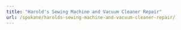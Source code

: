 ```yaml
---
title: "Harold's Sewing Machine and Vacuum Cleaner Repair"
url: /spokane/harolds-sewing-machine-and-vacuum-cleaner-repair/
---
```

